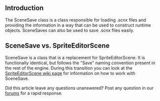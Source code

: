## Introduction

The SceneSave class is a class responsible for loading .scnx files and providing the information in a way that can be used to construct runtime objects. SceneSaves can also be used to save .scnx files easily.

## SceneSave vs. SpriteEditorScene

SceneSave is a class that is a replacement for SpriteEditorScene. It is functionally identical, but follows the "Save" naming convention present in the rest of the engine. During this transition you can look at the [SpriteEditorScene wiki page](/frb/docs/index.php?title=FlatRedBall.Content.SpriteEditorScene.md "FlatRedBall.Content.SpriteEditorScene") for information on how to work with SceneSave.

Did this article leave any questions unanswered? Post any question in our [forums](/frb/forum.md) for a rapid response.
